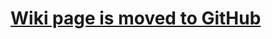 # [Wiki page is moved to GitHub](https://github.com/omnifaces/omnifaces/wiki/Known-Issues-(general)) #